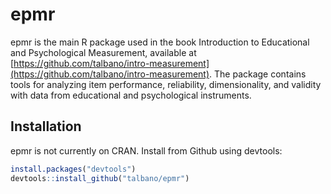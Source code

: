 # epmr

epmr is the main R package used in the book Introduction to Educational and Psychological Measurement,
available at [https://github.com/talbano/intro-measurement](https://github.com/talbano/intro-measurement).
The package contains tools for analyzing item performance, reliability, dimensionality, and validity with
data from educational and psychological instruments.

## Installation
epmr is not currently on CRAN. Install from Github using devtools:
```R
install.packages("devtools")
devtools::install_github("talbano/epmr")
```

